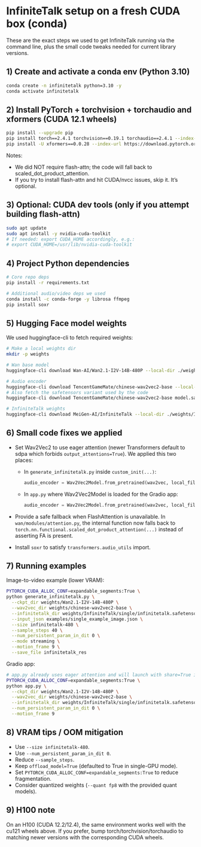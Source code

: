 
# InfiniteTalk setup on a fresh CUDA box (conda)

These are the exact steps we used to get InfiniteTalk running via the command line, plus the small code tweaks needed for current library versions.

## 1) Create and activate a conda env (Python 3.10)

```bash
conda create -n infinitetalk python=3.10 -y
conda activate infinitetalk
```

## 2) Install PyTorch + torchvision + torchaudio and xformers (CUDA 12.1 wheels)

```bash
pip install --upgrade pip
pip install torch==2.4.1 torchvision==0.19.1 torchaudio==2.4.1 --index-url https://download.pytorch.org/whl/cu121
pip install -U xformers==0.0.28 --index-url https://download.pytorch.org/whl/cu121
```

Notes:
- We did NOT require flash-attn; the code will fall back to scaled_dot_product_attention.
- If you try to install flash-attn and hit CUDA/nvcc issues, skip it. It’s optional.

## 3) Optional: CUDA dev tools (only if you attempt building flash-attn)

```bash
sudo apt update
sudo apt install -y nvidia-cuda-toolkit
# If needed: export CUDA_HOME accordingly, e.g.:
# export CUDA_HOME=/usr/lib/nvidia-cuda-toolkit
```

## 4) Project Python dependencies

```bash
# Core repo deps
pip install -r requirements.txt

# Additional audio/video deps we used
conda install -c conda-forge -y librosa ffmpeg
pip install soxr
```

## 5) Hugging Face model weights

We used huggingface-cli to fetch required weights:

```bash
# Make a local weights dir
mkdir -p weights

# Wan base model
huggingface-cli download Wan-AI/Wan2.1-I2V-14B-480P --local-dir ./weights/Wan2.1-I2V-14B-480P

# Audio encoder
huggingface-cli download TencentGameMate/chinese-wav2vec2-base --local-dir ./weights/chinese-wav2vec2-base
# Also fetch the safetensors variant used by the code
huggingface-cli download TencentGameMate/chinese-wav2vec2-base model.safetensors --revision refs/pr/1 --local-dir ./weights/chinese-wav2vec2-base

# InfiniteTalk weights
huggingface-cli download MeiGen-AI/InfiniteTalk --local-dir ./weights/InfiniteTalk
```

## 6) Small code fixes we applied

- Set Wav2Vec2 to use eager attention (newer Transformers default to sdpa which forbids `output_attentions=True`). We applied this two places:
  - In `generate_infinitetalk.py` inside `custom_init(...)`:
    ```python
    audio_encoder = Wav2Vec2Model.from_pretrained(wav2vec, local_files_only=True, attn_implementation="eager").to(device)
    ```
  - In `app.py` where Wav2Vec2Model is loaded for the Gradio app:
    ```python
    audio_encoder = Wav2Vec2Model.from_pretrained(wav2vec, local_files_only=True, attn_implementation="eager").to(device)
    ```

- Provide a safe fallback when FlashAttention is unavailable. In `wan/modules/attention.py`, the internal function now falls back to `torch.nn.functional.scaled_dot_product_attention(...)` instead of asserting FA is present.

- Install `soxr` to satisfy `transformers.audio_utils` import.

## 7) Running examples

Image-to-video example (lower VRAM):

```bash
PYTORCH_CUDA_ALLOC_CONF=expandable_segments:True \
python generate_infinitetalk.py \
  --ckpt_dir weights/Wan2.1-I2V-14B-480P \
  --wav2vec_dir weights/chinese-wav2vec2-base \
  --infinitetalk_dir weights/InfiniteTalk/single/infinitetalk.safetensors \
  --input_json examples/single_example_image.json \
  --size infinitetalk-480 \
  --sample_steps 40 \
  --num_persistent_param_in_dit 0 \
  --mode streaming \
  --motion_frame 9 \
  --save_file infinitetalk_res
```

Gradio app:

```bash
# app.py already uses eager attention and will launch with share=True if configured.
PYTORCH_CUDA_ALLOC_CONF=expandable_segments:True \
python app.py \
  --ckpt_dir weights/Wan2.1-I2V-14B-480P \
  --wav2vec_dir weights/chinese-wav2vec2-base \
  --infinitetalk_dir weights/InfiniteTalk/single/infinitetalk.safetensors \
  --num_persistent_param_in_dit 0 \
  --motion_frame 9
```

## 8) VRAM tips / OOM mitigation

- Use `--size infinitetalk-480`.
- Use `--num_persistent_param_in_dit 0`.
- Reduce `--sample_steps`.
- Keep `offload_model=True` (defaulted to True in single-GPU mode).
- Set `PYTORCH_CUDA_ALLOC_CONF=expandable_segments:True` to reduce fragmentation.
- Consider quantized weights (`--quant fp8` with the provided quant models).

## 9) H100 note

On an H100 (CUDA 12.2/12.4), the same environment works well with the cu121 wheels above. If you prefer, bump torch/torchvision/torchaudio to matching newer versions with the corresponding CUDA wheels.
